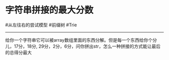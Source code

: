 # 字符串拼接的最大分数

#从左往右的尝试模型  #前缀树 #Trie 

---

给你一个字符串它可以被array数组里面的东西分解。但是每一个东西给你个分儿，17分，18分, 29分，2分，6分，问你拼出str，怎么一种拼接的方式能让最后的总得分最大